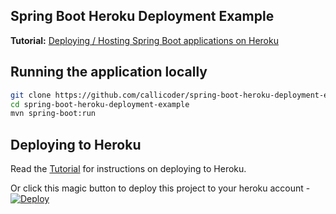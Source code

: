 ## Spring Boot Heroku Deployment Example

**Tutorial:** [Deploying / Hosting Spring Boot applications on Heroku](https://www.callicoder.com/deploy-host-spring-boot-apps-on-heroku/) 

## Running the application locally

```bash
git clone https://github.com/callicoder/spring-boot-heroku-deployment-example.git
cd spring-boot-heroku-deployment-example
mvn spring-boot:run
```

## Deploying to Heroku

Read the [Tutorial](https://www.callicoder.com/deploy-host-spring-boot-apps-on-heroku/) for instructions on deploying to Heroku.

Or click this magic button to deploy this project to your heroku account -
[![Deploy](https://www.herokucdn.com/deploy/button.svg)](https://heroku.com/deploy)